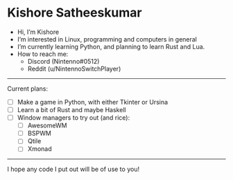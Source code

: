 # Kishore Satheeskumar

- Hi, I’m Kishore
- I’m interested in Linux, programming and computers in general
- I’m currently learning Python, and planning to learn Rust and Lua.
- How to reach me:
  - Discord (Nintenno#0512)
  - Reddit (u/NintennoSwitchPlayer)

---

Current plans:

- [ ] Make a game in Python, with either Tkinter or Ursina
- [ ] Learn a bit of Rust and maybe Haskell 
- [ ] Window managers to try out (and rice):
  - [ ] AwesomeWM
  - [ ] BSPWM
  - [ ] Qtile
  - [ ] Xmonad 

---

I hope any code I put out will be of use to you!
